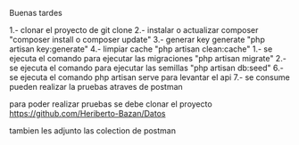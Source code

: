 Buenas tardes

1.- clonar el proyecto de git clone
2.- instalar o actualizar composer "composer install o composer update"
3.- generar key generate "php artisan key:generate"
4.- limpiar cache "php artisan clean:cache"
1.- se ejecuta el comando para ejecutar las migraciones "php artisan migrate"
2.- se ejecuta el comando para ejecutar las semillas "php artisan db:seed"
6.- se ejecuta el comando php artisan serve para levantar el api
7.- se consume pueden realizar la pruebas atraves de postman

para poder realizar pruebas se debe clonar el proyecto https://github.com/Heriberto-Bazan/Datos

tambien les adjunto las colection de postman
